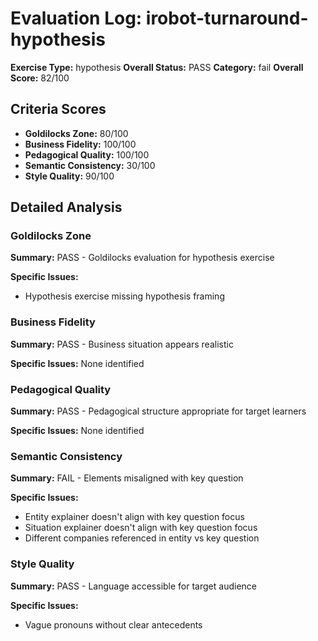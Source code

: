 # Evaluation Log: irobot-turnaround-hypothesis

**Exercise Type:** hypothesis
**Overall Status:** PASS
**Category:** fail
**Overall Score:** 82/100

## Criteria Scores

- **Goldilocks Zone:** 80/100
- **Business Fidelity:** 100/100
- **Pedagogical Quality:** 100/100
- **Semantic Consistency:** 30/100
- **Style Quality:** 90/100

## Detailed Analysis

### Goldilocks Zone
**Summary:** PASS - Goldilocks evaluation for hypothesis exercise

**Specific Issues:**
- Hypothesis exercise missing hypothesis framing

### Business Fidelity
**Summary:** PASS - Business situation appears realistic

**Specific Issues:** None identified

### Pedagogical Quality
**Summary:** PASS - Pedagogical structure appropriate for target learners

**Specific Issues:** None identified

### Semantic Consistency
**Summary:** FAIL - Elements misaligned with key question

**Specific Issues:**
- Entity explainer doesn't align with key question focus
- Situation explainer doesn't align with key question focus
- Different companies referenced in entity vs key question

### Style Quality
**Summary:** PASS - Language accessible for target audience

**Specific Issues:**
- Vague pronouns without clear antecedents

